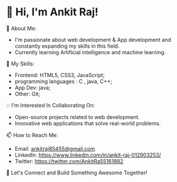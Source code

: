 # 👋 Hi, I'm Ankit Raj!

👀 About Me:
- I'm passionate about web development & App development and constantly expanding my skills in this field.
- Currently learning Artificial intelligence and machine learning.

🌱 My Skills:
- Frontend: HTML5, CSS3, JavaScript;
- programming languages : C , java, C++;
- App Dev: java;
- Other: Git;


💡 I'm Interested In Collaborating On:
- Open-source projects related to web development.
- Innovative web applications that solve real-world problems.


📫 How to Reach Me:
- Email: ankitraj85455@gmail.com 
- LinkedIn: https://www.linkedin.com/in/ankit-raj-012903253/
- Twitter: https://twitter.com/AnkitRa55161882

🚀 Let's Connect and Build Something Awesome Together!
